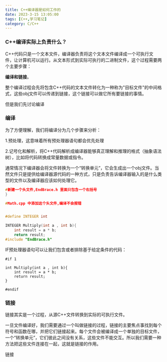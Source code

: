 ```yaml
---
title: C++编译器是如何工作的
date: 2023-3-15 13:05:00
tags: [C++,学习笔记]
category: C/C++
---
```




### C++编译实际上负责什么？

C++代码只是一个文本文件，编译器负责将这个文本文件编译成一个可执行文件，让计算机可以运行。从文本形式到实际可执行的二进制文件，这个过程需要两个主要步骤：

**编译和链接**。

整个编译过程会先将包含C++代码的文本文件转化为一种称为"目标文件"的中间格式，这些obj文件可以传递到链接，这个链接可以做它所有要链接的事情。

但是我们先讨论编译

### 编译

为了方便理解，我们将编译分为几个步骤来分析：

1.预处理，这意味着所有预处理器语句都会优先处理

2.记号化和解析，将C++代码解析成编译器能够真正理解和推理的格式（抽象语法树），比如将代码转换成常量数据或指令。

通常情况下编译器会将文件转换为一个“转换单元”，它会生成出一个obj文件。当然文件只是提供给编译器源代码的一种方式，只是负责告诉编译器输入的是什么类型的文件以及编译器应该如何处理它。

```c++
#新建一个头文件,EndBrace.h 里面只包含一个右括号 
}

#Math.cpp 中添加这个头文件,编译不会报错


#define INTEGER int

INTEGER Multiply(int a , int b){
    int result = a * b;
    return result;
#include "EndBrace.h"


```

IF预处理器语句可以让我们包含或者排除基于给定条件的代码：

```
#if 1

int Multiply(int a , int b){
    int result = a * b;
    return result;
}

#endif
```



### 链接

链接其实是一个过程，从源C++文件转换到实际的可执行文件。

一旦文件编译好，我们需要通过一个叫做链接的过程，链接的主要焦点事找到每个符号和函数在哪，并把它们链接起来。每个文件会被编译成一个单独的目标文件，一个“转换单元”，它们彼此之间没有关系，这些文件不能交互。所以我们需要一种方法把这些文件连接在一起，这就是链接的作用。





链接